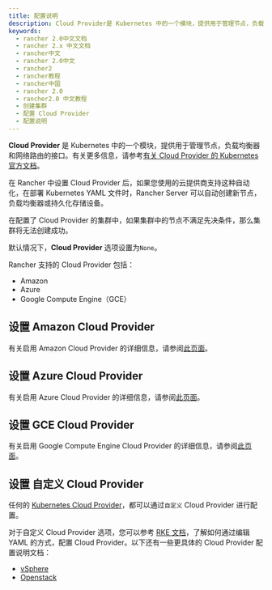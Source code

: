 ```yaml
---
title: 配置说明
description: Cloud Provider是 Kubernetes 中的一个模块，提供用于管理节点，负载均衡器和网络路由的接口。有关更多信息，请参考有关 Cloud Provider 的 Kubernetes 官方文档。在Rancher 中设置 Cloud Provider 后，如果您使用的云提供商支持这种自动化，在部署 Kubernetes YAML 文件时，Rancher Server 可以自动创建新节点，负载均衡器或持久化存储设备。在配置了 Cloud Provider 的集群中，如果集群中的节点不满足先决条件，那么集群将无法创建成功。默认情况下， Cloud Provider选项设置为`None`。支持的 Cloud Provider 包括：Amazon和Azure。
keywords:
  - rancher 2.0中文文档
  - rancher 2.x 中文文档
  - rancher中文
  - rancher 2.0中文
  - rancher2
  - rancher教程
  - rancher中国
  - rancher 2.0
  - rancher2.0 中文教程
  - 创建集群
  - 配置 Cloud Provider
  - 配置说明
---
```


**Cloud Provider** 是 Kubernetes 中的一个模块，提供用于管理节点，负载均衡器和网络路由的接口。有关更多信息，请参考[有关 Cloud Provider 的 Kubernetes 官方文档](https://kubernetes.io/docs/concepts/cluster-administration/cloud-providers/)。

在 Rancher 中设置 Cloud Provider 后，如果您使用的云提供商支持这种自动化，在部署 Kubernetes YAML 文件时，Rancher Server 可以自动创建新节点，负载均衡器或持久化存储设备。

在配置了 Cloud Provider 的集群中，如果集群中的节点不满足先决条件，那么集群将无法创建成功。

默认情况下，**Cloud Provider** 选项设置为`None`。

Rancher 支持的 Cloud Provider 包括：

- Amazon
- Azure
- Google Compute Engine（GCE）

## 设置 Amazon Cloud Provider

有关启用 Amazon Cloud Provider 的详细信息，请参阅[此页面](/docs/cluster-provisioning/rke-clusters/cloud-providers/amazon/_index)。

## 设置 Azure Cloud Provider

有关启用 Azure Cloud Provider 的详细信息，请参阅[此页面](/docs/cluster-provisioning/rke-clusters/cloud-providers/azure/_index)。

## 设置 GCE Cloud Provider

有关启用 Google Compute Engine Cloud Provider 的详细信息，请参阅[此页面](/docs/cluster-provisioning/rke-clusters/cloud-providers/gce/_index)。

## 设置 自定义 Cloud Provider

任何的 [Kubernetes Cloud Provider](https://kubernetes.io/docs/concepts/cluster-administration/cloud-providers/)，都可以通过`自定义` Cloud Provider 进行配置。

对于自定义 Cloud Provider 选项，您可以参考 [RKE 文档](https://rancher.com/docs/rke/latest/en/config-options/cloud-providers/)，了解如何通过编辑 YAML 的方式，配置 Cloud Provider。以下还有一些更具体的 Cloud Provider 配置说明文档：

- [vSphere](https://rancher.com/docs/rke/latest/en/config-options/cloud-providers/vsphere/)
- [Openstack](https://rancher.com/docs/rke/latest/en/config-options/cloud-providers/openstack/)
